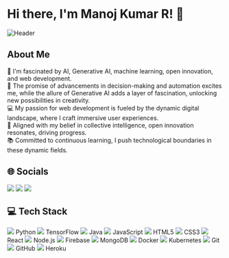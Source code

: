 # Hi there, I'm Manoj Kumar R! 👋

![Header](https://img.com/header_image.jpg)

## About Me

🧠 I'm fascinated by AI, Generative AI, machine learning, open innovation, and web development.  
🤖 The promise of advancements in decision-making and automation excites me, while the allure of Generative AI adds a layer of fascination, unlocking new possibilities in creativity.  
💻 My passion for web development is fueled by the dynamic digital landscape, where I craft immersive user experiences.  
🚀 Aligned with my belief in collective intelligence, open innovation resonates, driving progress.  
📚 Committed to continuous learning, I push technological boundaries in these dynamic fields.

## 🌐 Socials

[<img src="https://img.icons8.com/color/48/000000/instagram-new.png"/>](https://www.instagram.com/your_instagram)
[<img src="https://img.icons8.com/color/48/000000/linkedin.png"/>](https://www.linkedin.com/in/your_linkedin)
[<img src="https://img.icons8.com/color/48/000000/twitter--v1.png"/>](https://www.twitter.com/your_twitter)

## 💻 Tech Stack


[<img src="https://img.icons8.com/color/48/000000/python.png"/>](#) Python
[<img src="https://img.icons8.com/color/48/000000/tensorflow.png"/>](#) TensorFlow
[<img src="https://img.icons8.com/color/48/000000/java-coffee-cup-logo.png"/>](#) Java
[<img src="https://img.icons8.com/color/48/000000/javascript.png"/>](#) JavaScript
[<img src="https://img.icons8.com/color/48/000000/html-5.png"/>](#) HTML5
[<img src="https://img.icons8.com/color/48/000000/css3.png"/>](#) CSS3
[<img src="https://img.icons8.com/color/48/000000/react-native.png"/>](#) React
[<img src="https://img.icons8.com/color/48/000000/nodejs.png"/>](#) Node.js
[<img src="https://img.icons8.com/color/48/000000/firebase.png"/>](#) Firebase
[<img src="https://img.icons8.com/color/48/000000/mongodb.png"/>](#) MongoDB
[<img src="https://img.icons8.com/color/48/000000/docker.png"/>](#) Docker
[<img src="https://img.icons8.com/color/48/000000/kubernetes.png"/>](#) Kubernetes
[<img src="https://img.icons8.com/color/48/000000/git.png"/>](#) Git
[<img src="https://img.icons8.com/color/48/000000/github.png"/>](#) GitHub
[<img src="https://img.icons8.com/color/48/000000/heroku.png"/>](#) Heroku

